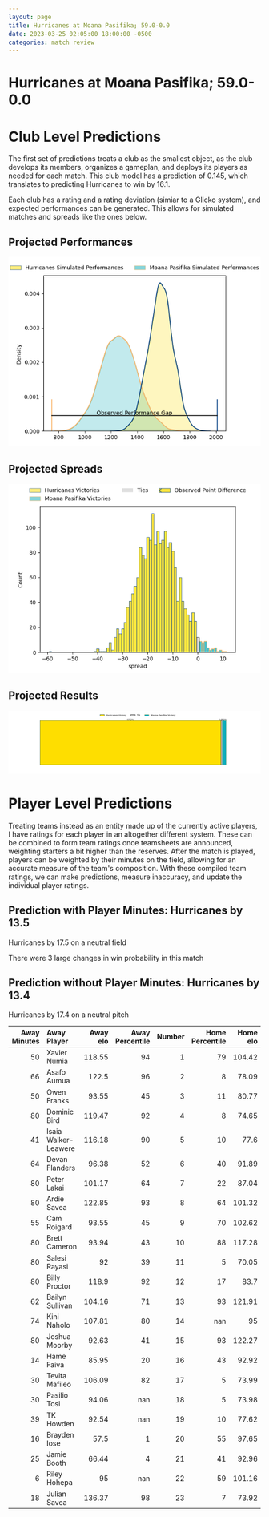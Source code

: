 ```yaml
---  
layout: page  
title: Hurricanes at Moana Pasifika; 59.0-0.0  
date: 2023-03-25 02:05:00 18:00:00 -0500  
categories: match review  
---
```

# Hurricanes at Moana Pasifika; 59.0-0.0

# Club Level Predictions


The first set of predictions treats a club as the smallest object, as the club develops its members, organizes a gameplan, and deploys its players as needed for each match. This club model has a prediction of 0.145, which translates to predicting Hurricanes to win by 16.1.

Each club has a rating and a rating deviation (simiar to a Glicko system), and expected performances can be generated. This allows for simulated matches and spreads like the ones below.
## Projected Performances


![Projected Performances](plots/performances_2023-03-25-MoanaPasifika-Hurricanes.png)
## Projected Spreads


![Projected Spreads](plots/spreads_2023-03-25-MoanaPasifika-Hurricanes.png)
## Projected Results


![Projected Results](plots/resultbar_2023-03-25-MoanaPasifika-Hurricanes.png)
# Player Level Predictions


Treating teams instead as an entity made up of the currently active players, I have ratings for each player in an altogether different system. These can be combined to form team ratings once teamsheets are announced, weighting starters a bit higher than the reserves. After the match is played, players can be weighted by their minutes on the field, allowing for an accurate measure of the team's composition. With these compiled team ratings, we can make predictions, measure inaccuracy, and update the individual player ratings.
## Prediction with Player Minutes: Hurricanes by 13.5


Hurricanes by 17.5 on a neutral field

There were 3 large changes in win probability in this match
## Prediction without Player Minutes: Hurricanes by 13.4


Hurricanes by 17.4 on a neutral pitch



|   Away Minutes | Away Player          |   Away elo |   Away Percentile |   Number |   Home Percentile |   Home elo | Home Player           |   Home Minutes |
|---------------:|:---------------------|-----------:|------------------:|---------:|------------------:|-----------:|:----------------------|---------------:|
|             50 | Xavier Numia         |     118.55 |                94 |        1 |                79 |     104.42 | Abraham Pole          |             61 |
|             66 | Asafo Aumua          |     122.5  |                96 |        2 |                 8 |      78.09 | Samiuela Moli         |             55 |
|             50 | Owen Franks          |      93.55 |                45 |        3 |                11 |      80.77 | Suetena Asomua        |             61 |
|             80 | Dominic Bird         |     119.47 |                92 |        4 |                 8 |      74.65 | Samuel Slade          |             80 |
|             41 | Isaia Walker-Leawere |     116.18 |                90 |        5 |                10 |      77.6  | Mike McKee            |             57 |
|             64 | Devan Flanders       |      96.38 |                52 |        6 |                40 |      91.89 | Solomone Funaki       |             80 |
|             80 | Peter Lakai          |     101.17 |                64 |        7 |                22 |      87.04 | Alamanda Motuga       |             80 |
|             80 | Ardie Savea          |     122.85 |                93 |        8 |                64 |     101.32 | Lotu Inisi            |             37 |
|             55 | Cam Roigard          |      93.55 |                45 |        9 |                70 |     102.62 | Ere Enari             |             40 |
|             80 | Brett Cameron        |      93.94 |                43 |       10 |                88 |     117.28 | Christian Leali'ifano |             57 |
|             80 | Salesi Rayasi        |      92    |                39 |       11 |                 5 |      70.05 | Anzelo Tuitavuki      |             80 |
|             80 | Billy Proctor        |     118.9  |                92 |       12 |                17 |      83.7  | Henry Taefu           |             80 |
|             62 | Bailyn Sullivan      |     104.16 |                71 |       13 |                93 |     121.91 | Levi Aumua            |             68 |
|             74 | Kini Naholo          |     107.81 |                80 |       14 |               nan |      95    | Tima Fainga'anuku     |             80 |
|             80 | Joshua Moorby        |      92.63 |                41 |       15 |                93 |     122.27 | William Havili        |             80 |
|             14 | Hame Faiva           |      85.95 |                20 |       16 |                43 |      92.92 | Ray Niuia             |             25 |
|             30 | Tevita Mafileo       |     106.09 |                82 |       17 |                 5 |      73.99 | Ezekiel Lindenmuth    |             19 |
|             30 | Pasilio Tosi         |      94.06 |               nan |       18 |                 5 |      73.98 | Chris Apoua           |             19 |
|             39 | TK Howden            |      92.54 |               nan |       19 |                10 |      77.62 | Potu Leavasa          |             23 |
|             16 | Brayden Iose         |      57.5  |                 1 |       20 |                55 |      97.65 | Miracle Faiilagi      |             43 |
|             25 | Jamie Booth          |      66.44 |                 4 |       21 |                41 |      92.96 | Manu Paea             |             40 |
|              6 | Riley Hohepa         |      95    |               nan |       22 |                59 |     101.16 | D'Angelo Leuila       |             23 |
|             18 | Julian Savea         |     136.37 |                98 |       23 |                 7 |      73.92 | Fine Inisi            |             12 |

